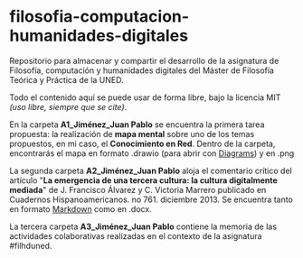 # filosofia-computacion-humanidades-digitales
Repositorio para almacenar y compartir el desarrollo de la asignatura de Filosofía, computación y humanidades digitales del Máster de Filosofía Teórica y Práctica de la UNED.

Todo el contenido aquí se puede usar de forma libre, bajo la licencia MIT _(uso libre, siempre que se cite)_.

En la carpeta **A1_Jiménez_Juan Pablo** se encuentra la primera tarea propuesta: la realización de **mapa mental** sobre uno de los temas propuestos, en mi caso, el **Conocimiento en Red**. Dentro de la carpeta, encontrarás el mapa en formato .drawio (para abrir con [Diagrams](diagrams.net)) y en .png

La segunda carpeta **A2_Jiménez_Juan Pablo** aloja el comentario crítico del artículo "**La emergencia de una tercera cultura: la cultura digitalmente mediada**" de J. Francisco Álvarez y C. Victoria Marrero publicado en Cuadernos Hispanoamericanos. no 761. diciembre 2013. Se encuentra tanto en formato [Markdown](https://es.wikipedia.org/wiki/Markdown) como en .docx.

La tercera carpeta **A3_Jiménez_Juan Pablo** contiene la memoria de las actividades colaborativas realizadas en el contexto de la asignatura #filhduned.
